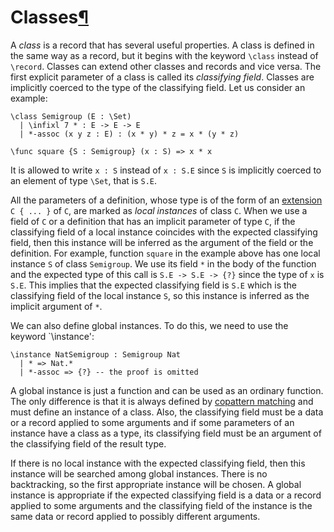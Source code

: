 <h1 id="classes">Classes<a class="headerlink" href="#classes" title="Permanent link">&para;</a></h1>

A _class_ is a record that has several useful properties.
A class is defined in the same way as a record, but it begins with the keyword `\class` instead of `\record`.
Classes can extend other classes and records and vice versa.
The first explicit parameter of a class is called its _classifying field_.
Classes are implicitly coerced to the type of the classifying field.
Let us consider an example:

```arend
\class Semigroup (E : \Set)
  | \infixl 7 * : E -> E -> E
  | *-assoc (x y z : E) : (x * y) * z = x * (y * z)

\func square {S : Semigroup} (x : S) => x * x
```

It is allowed to write `x : S` instead of `x : S.E` since `S` is implicitly coerced to an element of type `\Set`, that is `S.E`.

All the parameters of a definition, whose type is of the form of an [extension](/language-reference/expressions/class-ext) `C { ... }` of `C`, are marked as _local instances_ of class `C`.
When we use a field of `C` or a definition that has an implicit parameter of type `C`, if the classifying field of a local instance coincides with the expected classifying field, then this instance will be inferred as the argument of the field or the definition.
For example, function `square` in the example above has one local instance `S` of class `Semigroup`.
We use its field `*` in the body of the function and the expected type of this call is `S.E -> S.E -> {?}` since the type of `x` is `S.E`.
This implies that the expected classifying field is `S.E` which is the classifying field of the local instance `S`, so this instance is inferred as the implicit argument of `*`.

We can also define global instances.
To do this, we need to use the keyword `\instance':

```arend
\instance NatSemigroup : Semigroup Nat
  | * => Nat.*
  | *-assoc => {?} -- the proof is omitted
```

A global instance is just a function and can be used as an ordinary function.
The only difference is that it is always defined by [copattern matching](/language-reference/definitions/functions/#copattern-matching) and must define an instance of a class.
Also, the classifying field must be a data or a record applied to some arguments and if some parameters of an instance have a class as a type, its classifying field must be an argument of the classifying field of the result type.

If there is no local instance with the expected classifying field, then this instance will be searched among global instances.
There is no backtracking, so the first appropriate instance will be chosen.
A global instance is appropriate if the expected classifying field is a data or a record applied to some arguments and the classifying field of the instance is the same data or record applied to possibly different arguments.
